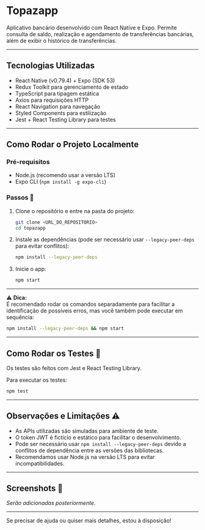 # Topazapp

Aplicativo bancário desenvolvido com React Native e Expo. Permite consulta de saldo, realização e agendamento de transferências bancárias, além de exibir o histórico de transferências.

---

## Tecnologias Utilizadas

- React Native (v0.79.4) + Expo (SDK 53)
- Redux Toolkit para gerenciamento de estado
- TypeScript para tipagem estática
- Axios para requisições HTTP
- React Navigation para navegação
- Styled Components para estilização
- Jest + React Testing Library para testes

---

## Como Rodar o Projeto Localmente

### Pré-requisitos

- Node.js (recomendo usar a versão LTS)
- Expo CLI (`npm install -g expo-cli`)

### Passos 🚧

1. Clone o repositório e entre na pasta do projeto:

   ```bash
   git clone <URL_DO_REPOSITORIO>
   cd topazapp
   ```

2. Instale as dependências (pode ser necessário usar `--legacy-peer-deps` para evitar conflitos):

   ```bash
   npm install --legacy-peer-deps
   ```

3. Inicie o app:
   ```bash
   npm start
   ```

---

⚠️ **Dica:**  
É recomendado rodar os comandos separadamente para facilitar a identificação de possíveis erros, mas você também pode executar em sequência:

```bash
npm install --legacy-peer-deps && npm start
```

---

## Como Rodar os Testes 🧪

Os testes são feitos com Jest e React Testing Library.

Para executar os testes:

```bash
npm test
```

---

## Observações e Limitações ⚠️

- As APIs utilizadas são simuladas para ambiente de teste.
- O token JWT é fictício e estático para facilitar o desenvolvimento.
- Pode ser necessário usar `npm install --legacy-peer-deps` devido a conflitos de dependência entre as versões das bibliotecas.
- Recomendamos usar Node.js na versão LTS para evitar incompatibilidades.

---

## Screenshots 📸

_Serão adicionadas posteriormente._

---

Se precisar de ajuda ou quiser mais detalhes, estou à disposição!
